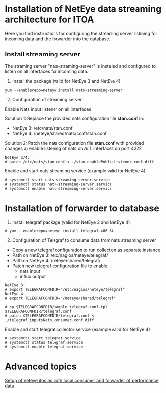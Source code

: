 
# Installation of NetEye data streaming architecture for ITOA

Here you find instructions for configuring the streaming server listining for incoming data and the forwarder into the database.


## Install streaming server

The straming server "nats-straming-server" is installed and configured to listen on all interfaces for incoming data.

1. Install the package (valid for NetEye 3 and NetEye 4)
```
yum --enablerepo=neteye install nats-streaming-server
```

2. Configuration of streaming server

Enable Nats input listener on all interfaces

Solution 1: Replace the provided nats configuration file **stan.conf** in:
- NetEye 3: /etc/nats/stan.conf
- NetEye 4: /neteye/shared/nats/conf/stan.conf

Solution 2: Patch the nats configuration file **stan.conf** with provided changes
a) enable listening of nats on *ALL* interfaces on port 4222
```
NetEye 3/4: 
# patch /etc/nats/stan.conf < ./stan_enablePublicListener.conf.diff
```

Enable and start nats streaming service (example valid for NetEye 4)
```
# systemctl start nats-streaming-server.service
# systemctl status nats-streaming-server.service
# systemctl enable nats-streaming-server.service
```

# Installation of forwarder to database

1. Install telegraf package (valid for NetEye 3 and NetEye 4)
```
# yum --enablerepo=neteye install telegraf.x86_64
```

2. Configuration of Telegraf to consume data from nats streaming server

- Copy a new telegraf configuration to run collection as separate instance
- Path on NetEye 3: /etc/nagios/neteye/telegraf/ 
- Path on NetEye 4: /neteye/shared/telegraf/
- Patch new telegraf configuration file to enable:
  - nats input 
  - influx output

```
NetEye 3: 
# export TELEGRAFCONFDIR="/etc/nagios/neteye/telegraf"
NetEye 4: 
# export TELEGRAFCONFDIR="/neteye/shared/telegraf"

# cp $TELEGRAFCONFDIR/sample_telegraf.conf.tpl $TELEGRAFCONFDIR/telegraf.conf
# patch $TELEGRAFCONFDIR/telegraf.conf < ./telegraf_inputsNats_consumer.conf.diff
```

Enable and start telegraf collector service (example valid for NetEye 4)
```
# systemctl start telegraf.service
# systemctl status telegraf.service
# systemctl enable telegraf.service
```

# Advanced topics

[Setup of neteye itos as both local consumer and forwarder of performance data](neteye_nats_proxy.md)
